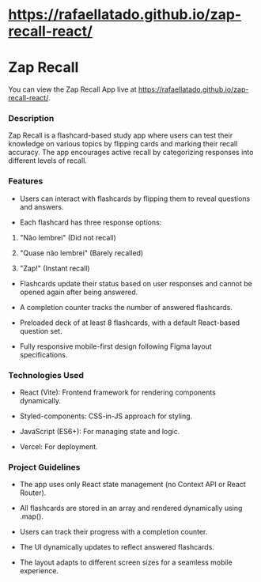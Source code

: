 # https://rafaellatado.github.io/zap-recall-react/

# Zap Recall

You can view the Zap Recall App live at <a href="https://rafaellatado.github.io/zap-recall-react/" target="_blank">https://rafaellatado.github.io/zap-recall-react/</a>.

### Description
Zap Recall is a flashcard-based study app where users can test their knowledge on various topics by flipping cards and marking their recall accuracy. The app encourages active recall by categorizing responses into different levels of recall.

### Features

- Users can interact with flashcards by flipping them to reveal questions and answers.

- Each flashcard has three response options:

1. "Não lembrei" (Did not recall)

2. "Quase não lembrei" (Barely recalled)

3. "Zap!" (Instant recall)

- Flashcards update their status based on user responses and cannot be opened again after being answered.

- A completion counter tracks the number of answered flashcards.

- Preloaded deck of at least 8 flashcards, with a default React-based question set.

- Fully responsive mobile-first design following Figma layout specifications.

### Technologies Used

- React (Vite): Frontend framework for rendering components dynamically.

- Styled-components: CSS-in-JS approach for styling.

- JavaScript (ES6+): For managing state and logic.

- Vercel: For deployment.

### Project Guidelines

- The app uses only React state management (no Context API or React Router).

- All flashcards are stored in an array and rendered dynamically using .map().

- Users can track their progress with a completion counter.

- The UI dynamically updates to reflect answered flashcards.

- The layout adapts to different screen sizes for a seamless mobile experience.
